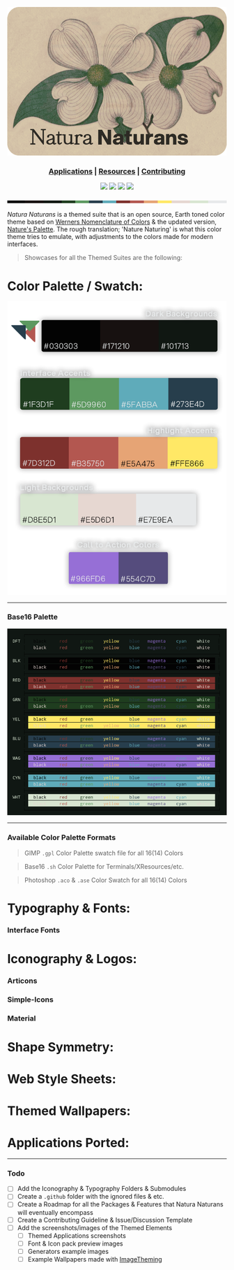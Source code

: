 ![Github Banner](assets/natura_github_banner.png?raw=true)

<h3 align="center"> 

<a href="/docs/readme.md">Applications</a> | 
<a href="/resources-src/readme.md">Resources</a> | 
<a href="/.github/readme.md">Contributing</a> 

</h3>

<p align="center">
<a href="https://www.n-be.com" target="_blank"><img src="https://img.shields.io/badge/Version-0.1.03 beta-000?&style=for-the-badge&colorA=030303&colorB=3A403B"/></a> 
<a href="https://github.com/nodebasedexchange/naturanaturans/blob/master/LICENSE.md" target="_blank"><img src="https://img.shields.io/github/license/nodebasedexchange/naturanaturans?&style=for-the-badge&colorA=030303&colorB=3A403B"/></a>
<a href="https://www.n-be.com" target="_blank"><img src="https://img.shields.io/badge/Docs-0.1.03 beta-000?&style=for-the-badge&colorA=030303&colorB=3A403B"/></a>
<a href="https://www.n-be.com" target="_blank"><img src="https://img.shields.io/badge/Ported Apps-3-000?&style=for-the-badge&colorA=030303&colorB=3A403B"/></a>



</p>

![Alt text](assets/Natura%20Naturans%20Palette%20Strip.png)

*Natura Naturans* is a themed suite that is an open source, Earth toned color theme based on [Werners Nomenclature of Colors](https://publicdomainreview.org/collection/werner-s-nomenclature-of-colours-1814) & the updated version, [Nature's Palette](https://press.princeton.edu/books/hardcover/9780691217048/natures-palette). The rough translation; 'Nature Naturing' is what this color theme tries to emulate, with adjustments to the colors made for modern interfaces.

> Showcases for all the Themed Suites are the following:

# Color Palette / Swatch:

![Alt text](assets/Natura%20Naturans%20Palette%20View.png)

---

### Base16 Palette

![Alt text](assets/Base16%20Natura%20Naturans.png)

---

### Available Color Palette Formats

> GIMP `.gpl` Color Palette swatch file for all 16(14) Colors

> Base16 `.sh` Color Palette for Terminals/XResources/etc.

> Photoshop `.aco` & `.ase` Color Swatch for all 16(14) Colors

# Typography & Fonts:
> 

### Interface Fonts



# Iconography & Logos:

### Articons



### Simple-Icons



### Material



# Shape Symmetry:  



# Web Style Sheets: 



# Themed Wallpapers:



# Applications Ported:



---

### Todo

- [ ] Add the Iconography & Typography Folders & Submodules
- [ ] Create a `.github` folder with the ignored files & etc.
- [ ] Create a Roadmap for all the Packages & Features that Natura Naturans will eventually encompass
- [ ] Create a Contributing Guideline & Issue/Discussion Template 
- [ ] Add the screenshots/images of the Themed Elements
    - [ ] Themed Applications screenshots
    - [ ] Font & Icon pack preview images
    - [ ] Generators example images
    - [ ] Example Wallpapers made with [ImageTheming](https://github.com/daniel-seiler/ImageTheming)